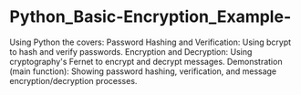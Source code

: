 # Python_Basic-Encryption_Example-
Using Python the covers:  Password Hashing and Verification: Using bcrypt to hash and verify passwords. Encryption and Decryption: Using cryptography's Fernet to encrypt and decrypt messages. Demonstration (main function): Showing password hashing, verification, and message encryption/decryption processes.
